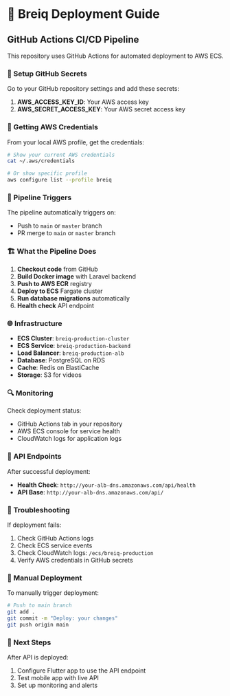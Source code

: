 # 🚀 Breiq Deployment Guide

## GitHub Actions CI/CD Pipeline

This repository uses GitHub Actions for automated deployment to AWS ECS.

### 🔧 Setup GitHub Secrets

Go to your GitHub repository settings and add these secrets:

1. **AWS_ACCESS_KEY_ID**: Your AWS access key
2. **AWS_SECRET_ACCESS_KEY**: Your AWS secret access key

### 📝 Getting AWS Credentials

From your local AWS profile, get the credentials:

```bash
# Show your current AWS credentials
cat ~/.aws/credentials

# Or show specific profile
aws configure list --profile breiq
```

### 🎯 Pipeline Triggers

The pipeline automatically triggers on:
- Push to `main` or `master` branch
- PR merge to `main` or `master` branch

### 🏗️ What the Pipeline Does

1. **Checkout code** from GitHub
2. **Build Docker image** with Laravel backend
3. **Push to AWS ECR** registry  
4. **Deploy to ECS** Fargate cluster
5. **Run database migrations** automatically
6. **Health check** API endpoint

### 🌐 Infrastructure

- **ECS Cluster**: `breiq-production-cluster`
- **ECS Service**: `breiq-production-backend`
- **Load Balancer**: `breiq-production-alb`
- **Database**: PostgreSQL on RDS
- **Cache**: Redis on ElastiCache
- **Storage**: S3 for videos

### 🔍 Monitoring

Check deployment status:
- GitHub Actions tab in your repository
- AWS ECS console for service health
- CloudWatch logs for application logs

### 🚀 API Endpoints

After successful deployment:
- **Health Check**: `http://your-alb-dns.amazonaws.com/api/health`
- **API Base**: `http://your-alb-dns.amazonaws.com/api/`

### 🐛 Troubleshooting

If deployment fails:
1. Check GitHub Actions logs
2. Check ECS service events
3. Check CloudWatch logs: `/ecs/breiq-production`
4. Verify AWS credentials in GitHub secrets

### 🔄 Manual Deployment

To manually trigger deployment:
```bash
# Push to main branch
git add .
git commit -m "Deploy: your changes"
git push origin main
```

### 📱 Next Steps

After API is deployed:
1. Configure Flutter app to use the API endpoint
2. Test mobile app with live API
3. Set up monitoring and alerts